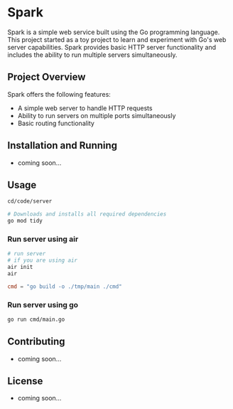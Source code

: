 # Spark

Spark is a simple web service built using the Go programming language. This project started as a toy project to learn and experiment with Go's web server capabilities. Spark provides basic HTTP server functionality and includes the ability to run multiple servers simultaneously.

## Project Overview

Spark offers the following features:
- A simple web server to handle HTTP requests
- Ability to run servers on multiple ports simultaneously
- Basic routing functionality


## Installation and Running
- coming soon...

## Usage
```bash
cd/code/server

# Downloads and installs all required dependencies
go mod tidy
```
### Run server using air
```bash
# run server
# if you are using air
air init
air
```
```toml
cmd = "go build -o ./tmp/main ./cmd"
```

### Run server using go
```bash
go run cmd/main.go
```

## Contributing
- coming soon...
## License
- coming soon...

